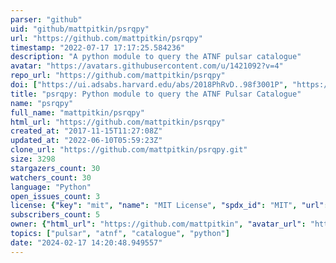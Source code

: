 ```yaml
---
parser: "github"
uid: "github/mattpitkin/psrqpy"
url: "https://github.com/mattpitkin/psrqpy"
timestamp: "2022-07-17 17:17:25.584236"
description: "A python module to query the ATNF pulsar catalogue"
avatar: "https://avatars.githubusercontent.com/u/1421092?v=4"
repo_url: "https://github.com/mattpitkin/psrqpy"
doi: ["https://ui.adsabs.harvard.edu/abs/2018PhRvD..98f3001P", "https://ui.adsabs.harvard.edu/abs/2018JOSS....3..538P", "https://ui.adsabs.harvard.edu/abs/2018ascl.soft12017P/abstract"]
title: "psrqpy: Python module to query the ATNF Pulsar Catalogue"
name: "psrqpy"
full_name: "mattpitkin/psrqpy"
html_url: "https://github.com/mattpitkin/psrqpy"
created_at: "2017-11-15T11:27:08Z"
updated_at: "2022-06-10T05:59:23Z"
clone_url: "https://github.com/mattpitkin/psrqpy.git"
size: 3298
stargazers_count: 30
watchers_count: 30
language: "Python"
open_issues_count: 3
license: {"key": "mit", "name": "MIT License", "spdx_id": "MIT", "url": "https://api.github.com/licenses/mit", "node_id": "MDc6TGljZW5zZTEz"}
subscribers_count: 5
owner: {"html_url": "https://github.com/mattpitkin", "avatar_url": "https://avatars.githubusercontent.com/u/1421092?v=4", "login": "mattpitkin", "type": "User"}
topics: ["pulsar", "atnf", "catalogue", "python"]
date: "2024-02-17 14:20:48.949557"
---
```

